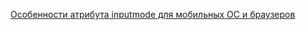 [Особенности атрибута inputmode для мобильных ОС и браузеров](https://habr.com/ru/articles/454606/)
